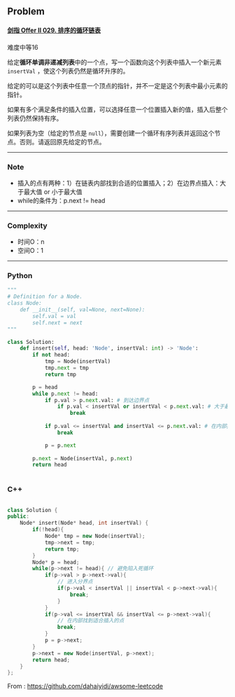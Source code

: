 ## Problem

#### [剑指 Offer II 029. 排序的循环链表](https://leetcode-cn.com/problems/4ueAj6/)

难度中等16

给定**循环单调非递减列表**中的一个点，写一个函数向这个列表中插入一个新元素 `insertVal` ，使这个列表仍然是循环升序的。

给定的可以是这个列表中任意一个顶点的指针，并不一定是这个列表中最小元素的指针。

如果有多个满足条件的插入位置，可以选择任意一个位置插入新的值，插入后整个列表仍然保持有序。

如果列表为空（给定的节点是 `null`），需要创建一个循环有序列表并返回这个节点。否则。请返回原先给定的节点。

------

### Note

- 插入的点有两种：1）在链表内部找到合适的位置插入；2）在边界点插入：大于最大值 or 小于最大值
- while的条件为：p.next != head

------

### Complexity

- 时间O：n
- 空间O：1

------

### Python

```python
"""
# Definition for a Node.
class Node:
    def __init__(self, val=None, next=None):
        self.val = val
        self.next = next
"""

class Solution:
    def insert(self, head: 'Node', insertVal: int) -> 'Node':
        if not head:
            tmp = Node(insertVal)
            tmp.next = tmp
            return tmp

        p = head
        while p.next != head:
            if p.val > p.next.val: # 到达边界点
                if p.val < insertVal or insertVal < p.next.val: # 大于最大值 or 小于最小值
                    break
            
            if p.val <= insertVal and insertVal <= p.next.val: # 在内部找到可以满足的插入点
                break

            p = p.next 
        
        p.next = Node(insertVal, p.next)
        return head
        
```

### C++

```C++

class Solution {
public:
    Node* insert(Node* head, int insertVal) {
        if(!head){
            Node* tmp = new Node(insertVal);
            tmp->next = tmp;
            return tmp;
        }
        Node* p = head;
        while(p->next != head){ // 避免陷入死循环
            if(p->val > p->next->val){
                // 进入分界点
                if(p->val < insertVal || insertVal < p->next->val){
                    break;
                }
            }
            if(p->val <= insertVal && insertVal <= p->next->val){
                // 在内部找到适合插入的点
                break;
            }
            p = p->next;
        }
        p->next = new Node(insertVal, p->next);
        return head;
    }
};
```



From : https://github.com/dahaiyidi/awsome-leetcode
